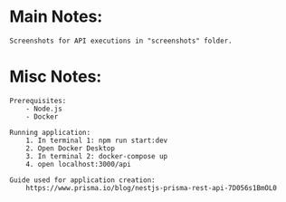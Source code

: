 # Main Notes:

    Screenshots for API executions in "screenshots" folder.

# Misc Notes:

    Prerequisites:
        - Node.js
        - Docker

    Running application:
        1. In terminal 1: npm run start:dev
        2. Open Docker Desktop
        3. In terminal 2: docker-compose up
        4. open localhost:3000/api

    Guide used for application creation:
        https://www.prisma.io/blog/nestjs-prisma-rest-api-7D056s1BmOL0
